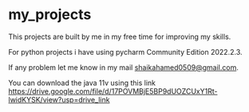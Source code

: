 # my_projects
This projects are built by me in my free time for improving my skills.

For python projects i have using pycharm Community Edition 2022.2.3.

If any problem let me know in my mail shaikahamed0509@gmail.com.



You can download the java 11v using this link https://drive.google.com/file/d/17POVMBjE5BP9dUOZCUxY1Rt-lwidKYSK/view?usp=drive_link
